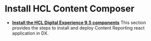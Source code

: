 # Install HCL Content Composer

- **[Install the HCL Digital Experience 9.5 components](../installation/install_content_reporting.md)**
This section provides the steps to install and deploy Content Reporting react application in DX.

